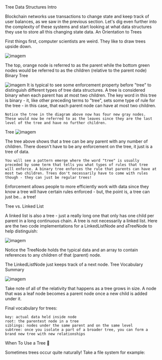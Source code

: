 Tree Data Structures
Intro

Blockchain networks use transactions to change state and keep track of user balances, as we saw in the previous section. Let's dig even further into the complexity of these systems and start looking at what data structures they use to store all this changing state data.
An Orientation to Trees

First things first, computer scientists are weird. They like to draw trees upside down.

![imagem](https://github.com/user-attachments/assets/21cd73c8-1090-4297-8b36-5d37f40e2fd7)

The top, orange node is referred to as the parent while the bottom green nodes would be referred to as the children (relative to the parent node)
Binary Tree

![imagem](https://github.com/user-attachments/assets/edc91719-edee-48d2-96bb-1878bac99ebf)
It is typical to see some enforcement property before "tree" to distinguish different types of tree data structures. A tree is considered binary when each parent has at most two children. The key word in this tree is binary - it, like other preceding terms to "tree", sets some type of rule for the tree - in this case, that each parent node can have at most two children.

    Notice the tree in the diagram above now has four new gray nodes. These would now be referred to as the leaves since they are the last level of the tree and have no further children.

Tree
![imagem](https://github.com/user-attachments/assets/6e6669e7-bd80-4469-b3eb-c39b88bffef5)

The tree above shows that a tree can be any parent with any number of children. There doesn't have to be any enforcement on the tree, it just is a tree of data.

    You will see a pattern emerge where the word "tree" is usually preceded by some term that tells you what types of rules that tree will enforce. A binary tree enforces the rule that parents can have at most two children. Trees don't necessarily have to come with rules though - they can just be regular trees!
    

Enforcement allows people to more efficiently work with data since they know a tree will have certain rules enforced - but, the point is, a tree can just be... a tree!

Tree vs. Linked List

A linked list is also a tree - just a really long one that only has one child per parent in a long continuous chain. A tree is not necessarily a linked list. Here are the two code implementations for a LinkedListNode and aTreeNode to help distinguish:

![imagem](https://github.com/user-attachments/assets/571c7b1f-0a6a-4e64-8ef3-7c13abf06f86)



Notice the TreeNode holds the typical data and an array to contain references to any children of that (parent) node.

The LinkedListNode just keeps track of a next node.
Tree Vocabulary Summary

![imagem](https://github.com/user-attachments/assets/7584c9ab-7f2b-4c7f-a49a-4957ae95b191)

Take note of all of the relativity that happens as a tree grows in size. A node that was a leaf node becomes a parent node once a new child is added under it.

Final vocabulary for trees:

    key: actual data held inside node
    root: the parentest node in a tree
    siblings: nodes under the same parent and on the same level
    subtree: once you isolate a part of a broader tree, you can form a brand new tree with new relationships

When To Use a Tree 🌲

Sometimes trees occur quite naturally! Take a file system for example:





